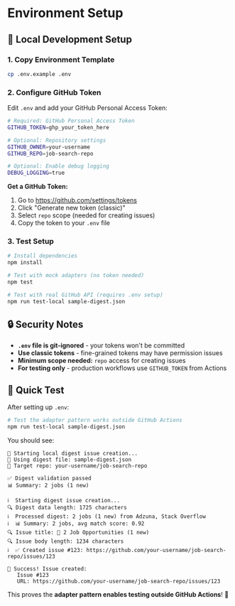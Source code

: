 # Environment Setup

## 🔧 **Local Development Setup**

### **1. Copy Environment Template**

```bash
cp .env.example .env
```

### **2. Configure GitHub Token**

Edit `.env` and add your GitHub Personal Access Token:

```bash
# Required: GitHub Personal Access Token
GITHUB_TOKEN=ghp_your_token_here

# Optional: Repository settings
GITHUB_OWNER=your-username
GITHUB_REPO=job-search-repo

# Optional: Enable debug logging
DEBUG_LOGGING=true
```

**Get a GitHub Token:**

1. Go to https://github.com/settings/tokens
2. Click "Generate new token (classic)"
3. Select `repo` scope (needed for creating issues)
4. Copy the token to your `.env` file

### **3. Test Setup**

```bash
# Install dependencies
npm install

# Test with mock adapters (no token needed)
npm test

# Test with real GitHub API (requires .env setup)
npm run test-local sample-digest.json
```

## 🔒 **Security Notes**

- **`.env` file is git-ignored** - your tokens won't be committed
- **Use classic tokens** - fine-grained tokens may have permission issues
- **Minimum scope needed:** `repo` access for creating issues
- **For testing only** - production workflows use `GITHUB_TOKEN` from Actions

## 🚀 **Quick Test**

After setting up `.env`:

```bash
# Test the adapter pattern works outside GitHub Actions
npm run test-local sample-digest.json
```

You should see:

```
🚀 Starting local digest issue creation...
📁 Using digest file: sample-digest.json
🎯 Target repo: your-username/job-search-repo

✅ Digest validation passed
📊 Summary: 2 jobs (1 new)

ℹ️  Starting digest issue creation...
🔍 Digest data length: 1725 characters
ℹ️  Processed digest: 2 jobs (1 new) from Adzuna, Stack Overflow
ℹ️  📊 Summary: 2 jobs, avg match score: 0.92
🔍 Issue title: 🎯 2 Job Opportunities (1 new)
🔍 Issue body length: 1234 characters
ℹ️  ✅ Created issue #123: https://github.com/your-username/job-search-repo/issues/123

🎉 Success! Issue created:
   Issue #123
   URL: https://github.com/your-username/job-search-repo/issues/123
```

This proves the **adapter pattern enables testing outside GitHub Actions**! 🎉

